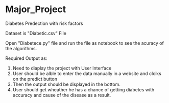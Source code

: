 # Major_Project
Diabetes Predection with risk factors

Dataset is "Diabetic.csv" File

Open "Diabetece.py" file and run the file as notebook to see the acuracy of the algorithms.

Required Output as:
1. Need to diaplay the project with User Interface
2. User should be alble to enter the data manually in a website and clciks on the predict button
3. Then the output should be displayed in the bottom.
4. User should get wheather he has a chance of getting diabetes with accuracy and cause of the disease as a result.
